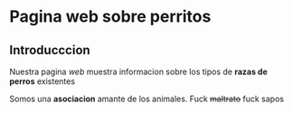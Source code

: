 # Pagina web sobre perritos

## Introducccion
Nuestra pagina *web* muestra informacion sobre los tipos de **razas de perros** existentes

Somos una **asociacion** amante de los animales. Fuck ~~maltrato~~ fuck sapos 
